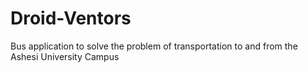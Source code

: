 Droid-Ventors
=============

Bus application to solve the problem of transportation to and from the Ashesi University Campus
